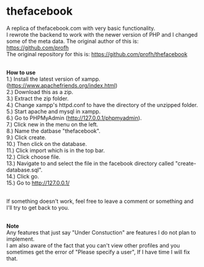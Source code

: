 # thefacebook
A replica of thefacebook.com with very basic functionality. <br/>
I rewrote the backend to work with the newer version of PHP and I changed some of the meta data. The original author of this is: https://github.com/profh <br/>
The original repository for this is: https://github.com/profh/thefacebook <br/><br/>

**How to use** <br/>
1.) Install the latest version of xampp. (https://www.apachefriends.org/index.html) <br/>
2.) Download this as a zip. <br/>
3.) Extract the zip folder. <br/>
4.) Change xampp's httpd.conf to have the directory of the unzipped folder. <br/>
5.) Start apache and mysql in xampp. <br/>
6.) Go to PHPMyAdmin (http://127.0.0.1/phpmyadmin). <br/>
7.) Click new in the menu on the left. <br/>
8.) Name the datbase "thefacebook". <br/>
9.) Click create. <br/>
10.) Then click on the database. <br/>
11.) Click import which is in the top bar. <br/>
12.) Click choose file. <br/>
13.) Navigate to and select the file in the facebook directory called "create-database.sql". <br/>
14.) Click go. <br/>
15.) Go to http://127.0.0.1/ <br/><br/>

If something doesn't work, feel free to leave a comment or something and I'll try to get back to you. <br/><br/>

**Note** <br/>
Any features that just say "Under Constuction" are features I do not plan to implement. <br/>
I am also aware of the fact that you can't view other profiles and you sometimes get the error of "Please specify a user", If I have time I will fix that.
